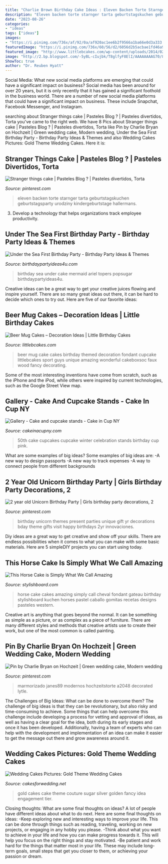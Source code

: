 ```yaml
---
title: "Charlie Brown Birthday Cake Ideas : Eleven Backen Torte Starnger Tarta Geburtstagskuchen Geburtstagsparty Urodziny Kindergeburtstage Hallermans"
description: "Eleven backen torte starnger tarta geburtstagskuchen geburtstagsparty urodziny kindergeburtstage hallermans"
date: "2023-08-26"
categories:
- "ideas"
tags: ["ideas"]
images:
- "https://i.pinimg.com/736x/af/92/0a/af920ac1ee6b2f9566a1ba66e0d3a333.jpg"
featuredImage: "https://i.pinimg.com/736x/60/56/d2/6056d2b5acbae1fd46a9f1250f3cbecb.jpg"
featured_image: "http://www.littlebcakes.com/wp-content/uploads/2014/02/Beer-Mug-Birthday-Cake-877x1024.jpg"
image: "http://2.bp.blogspot.com/-5yBL-cIujbk/T8glfyF8ElI/AAAAAAAAG70/8AyPJ6nYOvk/s1600/gold-wedding-cake-idea.jpg"
ShowToc: true
author: "Dr. Reuben Hyatt"
---
```



Social Media: What new social media platforms are emerging that could have a significant impact on business?
Social media has been around for over 20 years, but it is only recently that it has gained a significant foothold in the business world. There are a number of new social media platforms that could have a significant impact on business. These include Snapchat, Facebook Messenger, and Instagram.

	

		
searching about Stranger things cake | Pasteles Blog ? | Pasteles divertidos, Torta you've came to the right web. We have 8 Pics about Stranger things cake | Pasteles Blog ? | Pasteles divertidos, Torta like Pin by Charlie Bryan on Hochzeit | Green wedding cake, Modern wedding, Under the Sea First Birthday Party - Birthday Party Ideas &amp; Themes and also Wedding Cakes Pictures: Gold Theme Wedding Cakes. Here it is:
		
    
## Stranger Things Cake | Pasteles Blog ? | Pasteles Divertidos, Torta

<img loading=lazy src="https://i.pinimg.com/736x/a8/cd/88/a8cd88e339deeedbede4863340f1d889.jpg" onerror="this.onerror=null;this.src='https://tse3.mm.bing.net/th?id=OIP.GlJDlccOwYSh624NPYIaBgHaJ3&amp;pid=15.1';" alt="Stranger things cake | Pasteles Blog ? | Pasteles divertidos, Torta">

_Source: pinterest.com_

>eleven backen torte starnger tarta geburtstagskuchen geburtstagsparty urodziny kindergeburtstage hallermans. 

	

3. Develop a technology that helps organizations track employee productivity. 

    
## Under The Sea First Birthday Party - Birthday Party Ideas &amp; Themes

<img loading=lazy src="http://i1.wp.com/www.birthdaypartyideas4u.com/wp-content/uploads/2015/09/Under-the-Sea-First-Birthday-Party-cake-ariel-topers.jpg" onerror="this.onerror=null;this.src='https://tse4.mm.bing.net/th?id=OIP.sU4ty4V6EfFa8rKtII-kpAHaLH&amp;pid=15.1';" alt="Under the Sea First Birthday Party - Birthday Party Ideas &amp; Themes">

_Source: birthdaypartyideas4u.com_

>birthday sea under cake mermaid ariel topers popsugar birthdaypartyideas4u. 

	

Creative ideas can be a great way to get your creative juices flowing and inspire yourself. There are so many great ideas out there, it can be hard to decide which ones to try out. Here are five of our favorite ideas: 

    
## Beer Mug Cakes – Decoration Ideas | Little Birthday Cakes

<img loading=lazy src="http://www.littlebcakes.com/wp-content/uploads/2014/02/Beer-Mug-Birthday-Cake-877x1024.jpg" onerror="this.onerror=null;this.src='https://tse4.mm.bing.net/th?id=OIP.gETLl2g0zpr8tnrazFboKQHaIp&amp;pid=15.1';" alt="Beer Mug Cakes – Decoration Ideas | Little Birthday Cakes">

_Source: littlebcakes.com_

>beer mug cake cakes birthday themed decoration fondant cupcake littlebcakes sport guys unique amazing wonderful cakeboxsoc faux wood fancy decorating. 

	

Some of the most interesting inventions have come from scratch, such as the iPhone and the iPod, while others were inspired by current technologies, such as the Google Street View map.

    
## Gallery - Cake And Cupcake Stands - Cake In Cup NY

<img loading=lazy src="http://cakeinacupny.com/wp-content/uploads/2011/07/Fabulous-50th-3307.jpg" onerror="this.onerror=null;this.src='https://tse2.mm.bing.net/th?id=OIP.tzdxrN2DVRJs2W4C8ZbaFQHaLM&amp;pid=15.1';" alt="Gallery - Cake and cupcake stands - Cake in Cup NY">

_Source: cakeinacupny.com_

>50th cake cupcakes cupcake winter celebration stands birthday cup pink. 

	

What are some examples of big ideas?
Some examples of big ideas are: 
-A new way to design passports 
-A new way to track expenses 
-A way to connect people from different backgrounds

    
## 2 Year Old Unicorn Birthday Party | Girls Birthday Party Decorations, 2

<img loading=lazy src="https://i.pinimg.com/736x/60/56/d2/6056d2b5acbae1fd46a9f1250f3cbecb.jpg" onerror="this.onerror=null;this.src='https://tse3.mm.bing.net/th?id=OIP.S-6XB4F5ZOczAOuhCfjUSwHaJ3&amp;pid=15.1';" alt="2 year old Unicorn Birthday Party | Girls birthday party decorations, 2">

_Source: pinterest.com_

>birthday unicorn themes present parties unique gift yr decorations bday theme gifts visit happy birthdays 2yr innovaciones. 

	

Diy ideas are a great way to get creative and show off your skills. There are endless possibilities when it comes to what you can make with some basic materials. Here are 5 simpleDIY projects you can start using today.

    
## This Horse Cake Is Simply What We Call Amazing

<img loading=lazy src="http://www.stylishboard.com/wp-content/uploads/2014/04/13.jpg" onerror="this.onerror=null;this.src='https://tse4.mm.bing.net/th?id=OIP.-o2ru7vuS_tsygPHPF0ZFwHaMr&amp;pid=15.1';" alt="This Horse Cake is Simply What We Call Amazing">

_Source: stylishboard.com_

>horse cake cakes amazing simply call cheval fondant gateau birthday stylishboard kuchen horses pastel caballo gomitas recetas designs pasteles western. 

	

Creative art is anything that goes beyond the normal. It can be something as simple as a picture, or as complex as a piece of furniture. There are many different styles and methods that creative artists use to create their work, but one of the most common is called painting.

    
## Pin By Charlie Bryan On Hochzeit | Green Wedding Cake, Modern Wedding

<img loading=lazy src="https://i.pinimg.com/736x/af/92/0a/af920ac1ee6b2f9566a1ba66e0d3a333.jpg" onerror="this.onerror=null;this.src='https://tse4.mm.bing.net/th?id=OIP.bCrT0XlY6pxAfTnWde3BJAHaKH&amp;pid=15.1';" alt="Pin by Charlie Bryan on Hochzeit | Green wedding cake, Modern wedding">

_Source: pinterest.com_

>marmorizado janes89 modernos hochzeitstorte a2048 decorated lytle. 

	

The Challenges of Big Ideas: What can be done to overcome them?
The challenge of big ideas is that they can be revolutionary, but also risky and time-consuming to achieve. Some things that can help overcome this challenge include developing a process for vetting and approval of ideas, as well as having a clear goal for the idea, both during its early stages and once it has been developed. Additionally, having a team of experts who can help with the development and implementation of an idea can make it easier to get the message out there and grow awareness around it.

    
## Wedding Cakes Pictures: Gold Theme Wedding Cakes

<img loading=lazy src="http://2.bp.blogspot.com/-5yBL-cIujbk/T8glfyF8ElI/AAAAAAAAG70/8AyPJ6nYOvk/s1600/gold-wedding-cake-idea.jpg" onerror="this.onerror=null;this.src='https://tse4.mm.bing.net/th?id=OIP.L7Sm3mMJa2zAmxcNAxdhMwAAAA&amp;pid=15.1';" alt="Wedding Cakes Pictures: Gold Theme Wedding Cakes">

_Source: cakesforwedding.net_

>gold cakes cake theme couture sugar silver golden fancy idea engagement tier. 

	

Closing thoughts: What are some final thoughts on ideas?
A lot of people have different ideas about what to do next. Here are some final thoughts on ideas: 
-Keep exploring new and interesting ways to improve your life. This can be done through things such as reading, traveling, working on new projects, or engaging in any hobby you please.
-Think about what you want to achieve in your life and how you can make progress towards it. This will help you focus on the right things and stay motivated. 
-Be patient and work hard for the things that matter most in your life. These may include long-term goals, small steps that get you closer to them, or achieving your passion or dream.

